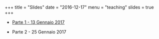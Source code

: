 +++
title = "Slides"
date = "2016-12-17"
menu = "teaching"
slides = true
+++



- [Parte 1 - 13 Gennaio 2017](https://www.dropbox.com/s/lq4qsmhh53m5c7c/Ericsson_13.01.17.pdf?dl=0)

- Parte 2 - 25 Gennaio 2017
